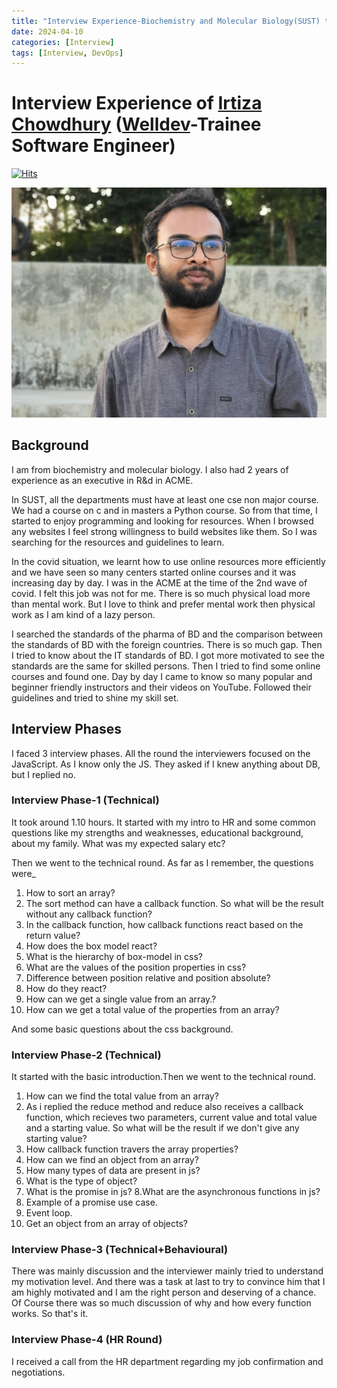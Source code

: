 ```yaml
---
title: "Interview Experience-Biochemistry and Molecular Biology(SUST) to Software Engineer at Welldev"
date: 2024-04-10
categories: [Interview]
tags: [Interview, DevOps]
---
```


# Interview Experience of [Irtiza Chowdhury](https://www.linkedin.com/in/md-irtiza-chowdhury/) ([Welldev](https://www.linkedin.com/company/welldevintl/about/)-Trainee Software Engineer)
[![Hits](https://hits.sh/mokhlesurr031.github.io/posts/interview-experience-tse-welldev-irtiza-chowdhury.svg)](https://hits.sh/mokhlesurr031.github.io/posts/interview-experience-tse-welldev-irtiza-chowdhury/)

![Irtiza Chowdhury](static/irtiza-chowdhury.jpg)


## Background
I am from biochemistry and molecular biology. I also had 2 years of experience as an executive in R&d in ACME. 

In SUST, all the departments must have at least one cse non major course. We had a course on c and in masters a Python course. So from that time, I started to enjoy programming and looking for resources. When I browsed any websites I feel strong willingness to build websites like them. So I was searching for the resources and guidelines to learn. 

In the covid situation, we learnt how to use online resources more efficiently and we have seen so many centers started online courses and it was increasing day by day. I was in the ACME at the time of the 2nd wave of covid. I felt this job was not for me. There is so much physical load more than mental work. But I love to think and prefer mental work then physical work as I am kind of a lazy person. 

I searched the standards of the pharma of BD and the comparison between the standards of BD with the foreign countries. There is so much gap. Then I tried to know about the IT standards of BD. I got more motivated to see the standards are the same for skilled persons. Then I tried to find some online courses and found one. Day by day I came to know so many popular and beginner friendly instructors and their videos on YouTube. Followed their guidelines and tried to shine my skill set.


## Interview Phases

I faced 3 interview phases. All the round the interviewers focused on the JavaScript. As I know only the JS. They asked if I knew anything about DB, but I replied no. 


### Interview Phase-1 (Technical)
It took around 1.10 hours. It started with my intro to HR and some common questions like my strengths and weaknesses, educational background, about my family. What was my expected salary etc? 

Then we went to the technical round. As far as I remember, the questions were_
1. How to sort an array?
2. The sort method can have a callback function. So what will be the result without any callback function?
3. In the callback function, how callback functions react based on the return value?
4. How does the box model react?
5. What is the hierarchy of box-model in css?
6. What are the values of the position properties in css?
7. Difference between position relative and position absolute?
8. How do they react?
9. How can we get a single value from an array.?
10. How can we get a total value of the properties from an array?

And some basic questions about the css background.


### Interview Phase-2 (Technical)
It started with the basic introduction.Then we went to the technical round.
1. How can we find the total value from an array?
2. As i replied the reduce method and reduce also receives a callback function, which recieves two parameters, current value and total value and a starting value. So what will be the result if we don't give any starting value?
3. How callback function travers the array properties?
4. How can we find an object from an array?
5. How many types of data are present in js?
6. What is the type of object?
7. What is the promise in js?
8.What are the asynchronous functions in js?
9. Example of a promise use case. 
10. Event loop.
11. Get an object from an array of objects?


### Interview Phase-3 (Technical+Behavioural)

There was mainly discussion and the interviewer mainly tried to understand my motivation level. And there was a task at last to try to convince him that I am highly motivated and I am the right person and deserving of a chance. Of Course there was so much discussion of why and how every function works. So that's it.


### Interview Phase-4 (HR Round)

I received a call from the HR department regarding my job confirmation and negotiations. 